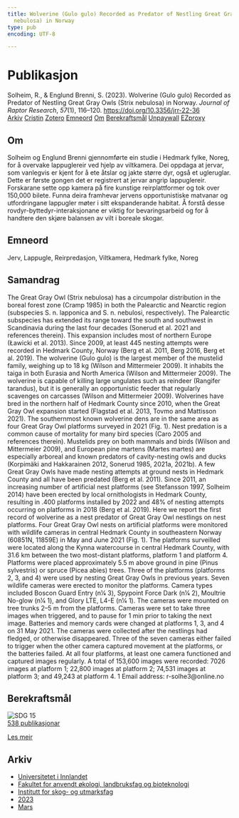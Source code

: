 ```yaml
---
title: Wolverine (Gulo gulo) Recorded as Predator of Nestling Great Gray Owls (Strix
  nebulosa) in Norway
type: pub
encoding: UTF-8

---
```

<h1>Publikasjon</h1>
<article id="csl-bib-container-WZR626R4" class="csl-bib-container">
  <div class="csl-bib-body"> <div class="csl-entry">Solheim, R., &#38; Englund Brenni, S. (2023). Wolverine (Gulo gulo) Recorded as Predator of Nestling Great Gray Owls (Strix nebulosa) in Norway. <i>Journal of Raptor Research</i>, <i>57</i>(1), 116–120. <a href="https://doi.org/10.3356/jrr-22-36">https://doi.org/10.3356/jrr-22-36</a></div> </div>
  <div class="csl-bib-buttons">
    <a href="#taxonomy-article-WZR626R4" alt="archive" class="csl-bib-button">Arkiv</a>
    <a href="https://app.cristin.no/results/show.jsf?id=2133630" alt="Cristin" class="csl-bib-button">Cristin</a>
    <a href="http://zotero.org/groups/5881554/items/WZR626R4" alt="Zotero" class="csl-bib-button">Zotero</a>
    <a href="#keywords-article-WZR626R4" alt="keywords" class="csl-bib-button">Emneord</a>
    <a href="#about-article-WZR626R4" alt="about_pub" class="csl-bib-button">Om</a>
    <a href="#sdg-article-WZR626R4" alt="sdg" class="csl-bib-button">Berekraftsmål</a>
    <a href="https://doi.org/10.3356/jrr-22-36" alt="Unpaywall" class="csl-bib-button">Unpaywall</a>
    <a href="https://doi.org/10.3356/jrr-22-36" alt="EZproxy" class="csl-bib-button">EZproxy</a>
  </div>
  <div id="csl-bib-meta-container-WZR626R4"></div>
</article>
<div id="csl-bib-meta-WZR626R4" class="csl-bib-meta">
  <article id="about-article-WZR626R4" class="about_pub-article">
    <h1>Om</h1>
    Solheim og Englund Brenni gjennomførte ein studie i Hedmark fylke, Noreg, for å overvake lappuglereir ved hjelp av viltkamera. Dei oppdaga at jervar, som vanlegvis er kjent for å ete åtslar og jakte større dyr, også et ugleruglar. Dette er første gongen det er registrert at jervar angrip lappuglereir. Forskarane sette opp kamera på fire kunstige reirplattformer og tok over 150,000 bilete. Funna deira framhevar jervens opportunistiske matvanar og utfordringane lappugler møter i sitt ekspanderande habitat. Å forstå desse rovdyr-byttedyr-interaksjonane er viktig for bevaringsarbeid og for å handtere den skjøre balansen av vilt i boreale skogar.
  </article>
  <article id="keywords-article-WZR626R4" class="keywords-article">
    <h1>Emneord</h1>
    Jerv, Lappugle, Reirpredasjon, Viltkamera, Hedmark fylke, Noreg
  </article>
  <article id="abstract-article-WZR626R4" class="abstract-article">
    <h1>Samandrag</h1>
    The Great Gray Owl (Strix nebulosa) has a circumpolar distribution in the boreal forest zone (Cramp 1985) in both the Palearctic and Nearctic region (subspecies S. n. lapponica and S. n. nebulosi, respectively). The Palearctic subspecies has extended its range toward the south and southwest in Scandinavia during the last four decades (Sonerud et al. 2021 and references therein). This expansion includes most of northern Europe (Ławicki et al. 2013). Since 2009, at least 445 nesting attempts were recorded in Hedmark County, Norway (Berg et al. 2011, Berg 2016, Berg et al. 2019). The wolverine (Gulo gulo) is the largest member of the mustelid family, weighing up to 18 kg (Wilson and Mittermeier 2009). It inhabits the taiga in both Eurasia and North America (Wilson and Mittermeier 2009). The wolverine is capable of killing large ungulates such as reindeer (Rangifer tarandus), but it is generally an opportunistic feeder that regularly scavenges on carcasses (Wilson and Mittermeier 2009). Wolverines have bred in the northern half of Hedmark County since 2010, when the Great Gray Owl expansion started (Flagstad et al. 2013, Tovmo and Mattisson 2021). The southernmost known wolverine dens are in the same area as four Great Gray Owl platforms surveyed in 2021 (Fig. 1). Nest predation is a common cause of mortality for many bird species (Caro 2005 and references therein). Mustelids prey on both mammals and birds (Wilson and Mittermeier 2009), and European pine martens (Martes martes) are especially arboreal and known predators of cavity-nesting owls and ducks (Korpimäki and Hakkarainen 2012, Sonerud 1985, 2021a, 2021b). A few Great Gray Owls have made nesting attempts at ground nests in Hedmark County and all have been predated (Berg et al. 2011). Since 2011, an increasing number of artificial nest platforms (see Stefansson 1997, Solheim 2014) have been erected by local ornithologists in Hedmark County, resulting in .400 platforms installed by 2022 and 48% of nesting attempts occurring on platforms in 2018 (Berg et al. 2019). Here we report the first record of wolverine as a nest predator of Great Gray Owl nestlings on nest platforms. Four Great Gray Owl nests on artificial platforms were monitored with wildlife cameras in central Hedmark County in southeastern Norway (60851N, 11859E) in May and June 2021 (Fig. 1). The platforms surveilled were located along the Kynna watercourse in central Hedmark County, with 31.6 km between the two most-distant platforms, platform 1 and platform 4. Platforms were placed approximately 5.5 m above ground in pine (Pinus sylvestris) or spruce (Picea abies) trees. Three of the platforms (platforms 2, 3, and 4) were used by nesting Great Gray Owls in previous years. Seven wildlife cameras were erected to monitor the platforms. Camera types included Boscon Guard Entry (n1⁄4 3), Spypoint Force Dark (n1⁄4 2), Moultrie No-glow (n1⁄4 1), and Glory LTE, L4-E (n1⁄4 1). The cameras were mounted on tree trunks 2–5 m from the platforms. Cameras were set to take three images when triggered, and to pause for 1 min prior to taking the next image. Batteries and memory cards were changed at platforms 1, 3, and 4 on 31 May 2021. The cameras were collected after the nestlings had fledged, or otherwise disappeared. Three of the seven cameras either failed to trigger when the other camera captured movement at the platforms, or the batteries failed. At all four platforms, at least one camera functioned and captured images regularly. A total of 153,600 images were recorded: 7026 images at platform 1; 22,800 images at platform 2; 74,531 images at platform 3; and 49,243 at platform 4. 1 Email address: r-solhe3@online.no
  </article>
  <article id="sdg-article-WZR626R4" class="sdg-article">
    <h1>Berekraftsmål</h1>
    <div class="sdg-container"><div id="sdg15" class="sdg">
        <img src="{{< params subfolder >}}images/sdg/sdg15_nn.png" class="image" alt="SDG 15">
        <div class="sdg-overlay">
          <a href="/nn/archive/?key=?sdg=15#archive" class="sdg-publication-count"><span>538</span> publikasjonar</a>
          <p><a href="https://fn.no/om-fn/fns-baerekraftsmaal/livet-paa-land?lang=nno-NO" class="sdg-read-more">Les meir</a></p>
        </div>
      </div></div>
  </article>
  <article id="taxonomy-article-WZR626R4" class="taxonomy-article">
    <h1>Arkiv</h1>
    <ul>
      <li>
        <a href="/nn/archive/?key=3DCRN523">Universitetet i Innlandet</a>
      </li>
      <li>
        <a href="/nn/archive/?key=T77LXH6D">Fakultet for anvendt økologi, landbruksfag og bioteknologi</a>
      </li>
      <li>
        <a href="/nn/archive/?key=7TRARPE3">Institutt for skog- og utmarksfag</a>
      </li>
      <li>
        <a href="/nn/archive/?key=WXLLSUEU">2023</a>
      </li>
      <li>
        <a href="/nn/archive/?key=HU97CPNH">Mars</a>
      </li>
    </ul>
  </article>
</div>
